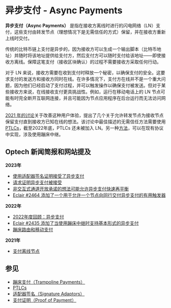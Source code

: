 # 异步支付 - Async Payments

**异步支付（Async Payments）** 是指在接收方离线时进行的闪电网络（LN）支付，这些支付由转发节点（理想情况下是无需信任的方式）保留，并在接收方重新上线时交付。

传统的比特币链上支付是异步的，因为接收方可以生成一个输出脚本（比特币地址）并随时将该地址提供给支付方，然后支付方可以随时支付给该地址——即使接收方离线。保障这笔支付（接收区块确认）的过程不需要接收方采取任何行动。

对于 LN 来说，接收方需要在收到支付时释放一个秘密，以确保支付的安全。这要求支付的发送方和接收方同时在线。在许多情况下，支付方在线并不是一个重大问题，因为他们已经启动了支付过程，并可以触发操作以确保支付被发送。但对于某些接收方来说，在线接收支付更具挑战性。例如，运行在移动电话上的 LN 节点可能有时完全断开互联网连接，并且可能因为节点应用程序在后台运行而无法访问网络。

[2021 年的讨论](https://lists.linuxfoundation.org/pipermail/lightning-dev/2021-October/003307.html)关于改善这种用户体验，提出了几个关于允许转发节点为接收节点保留支付直到接收方已知在线的想法。该讨论中最佳描述的无需信任方法需要使用 [PTLCs](https://bitcoinops.org/en/topics/ptlc/)，截至2022年底，PTLCs 还未被加入 LN。另一种[方法](https://bitcoinops.org/en/newsletters/2022/06/15/#trampoline-routing-and-mobile-payments)，可以在现有协议中实现，涉及使用蹦床中继。

## Optech 新闻简报和网站提及

**2023年**

* [使用适配器签名证明接受了异步支付](https://bitcoinops.org/en/newsletters/2023/02/01/#ln-async-proof-of-payment)
* [请求证明异步支付被接受](https://bitcoinops.org/en/newsletters/2023/01/25/#request-for-proof-that-an-async-payment-was-accepted)
* [非交互式通道开放承诺的想法可能允许异步支付快速再平衡](https://bitcoinops.org/en/newsletters/2023/01/11/#non-interactive-ln-channel-open-commitments)
* [Eclair #2464 添加了一个用于允许一个节点向同行交付异步支付的有用触发器](https://bitcoinops.org/en/newsletters/2023/01/04/#eclair-2464)

**2022年**

* [2022年度回顾：异步支付](https://bitcoinops.org/en/newsletters/2022/12/21/#async-payments)
* [Eclair #2435 添加了当使用蹦床中继时支持基本形式的异步支付](https://bitcoinops.org/en/newsletters/2022/10/05/#eclair-2435)
* [蹦床路由和移动支付](https://bitcoinops.org/en/newsletters/2022/06/15/#trampoline-routing-and-mobile-payments)

**2021年**

* [支付离线节点](https://bitcoinops.org/en/newsletters/2021/10/20/#paying-offline-ln-nodes)

## 参见

* [蹦床支付（Trampoline Payments）](https://bitcoinops.org/en/topics/trampoline-payments/)
* [PTLCs](https://bitcoinops.org/en/topics/ptlc/)
* [适配器签名（Signature Adaptors）](https://bitcoinops.org/en/topics/adaptor-signatures/)
* [支付证明（Proof of Payment）](https://bitcoinops.org/en/topics/proof-of-payment/)
